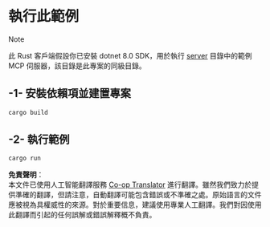 <!--
CO_OP_TRANSLATOR_METADATA:
{
  "original_hash": "e3813a6ea19657d0cff0c2d1a1ffd324",
  "translation_date": "2025-08-11T12:03:13+00:00",
  "source_file": "03-GettingStarted/02-client/solution/rust/README.md",
  "language_code": "hk"
}
-->
# 執行此範例

> [!NOTE]  
> 此 Rust 客戶端假設你已安裝 dotnet 8.0 SDK，用於執行 [server](../../../../../../03-GettingStarted/02-client/solution/server) 目錄中的範例 MCP 伺服器，該目錄是此專案的同級目錄。

## -1- 安裝依賴項並建置專案

```bash
cargo build
```

## -2- 執行範例

```bash
cargo run
```

**免責聲明**：  
本文件已使用人工智能翻譯服務 [Co-op Translator](https://github.com/Azure/co-op-translator) 進行翻譯。雖然我們致力於提供準確的翻譯，但請注意，自動翻譯可能包含錯誤或不準確之處。原始語言的文件應被視為具權威性的來源。對於重要信息，建議使用專業人工翻譯。我們對因使用此翻譯而引起的任何誤解或錯誤解釋概不負責。